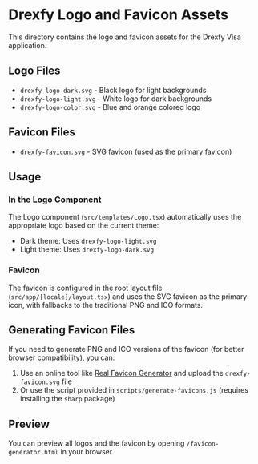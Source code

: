 # Drexfy Logo and Favicon Assets

This directory contains the logo and favicon assets for the Drexfy Visa application.

## Logo Files

- `drexfy-logo-dark.svg` - Black logo for light backgrounds
- `drexfy-logo-light.svg` - White logo for dark backgrounds
- `drexfy-logo-color.svg` - Blue and orange colored logo

## Favicon Files

- `drexfy-favicon.svg` - SVG favicon (used as the primary favicon)

## Usage

### In the Logo Component

The Logo component (`src/templates/Logo.tsx`) automatically uses the appropriate logo based on the current theme:
- Dark theme: Uses `drexfy-logo-light.svg`
- Light theme: Uses `drexfy-logo-dark.svg`

### Favicon

The favicon is configured in the root layout file (`src/app/[locale]/layout.tsx`) and uses the SVG favicon as the primary icon, with fallbacks to the traditional PNG and ICO formats.

## Generating Favicon Files

If you need to generate PNG and ICO versions of the favicon (for better browser compatibility), you can:

1. Use an online tool like [Real Favicon Generator](https://realfavicongenerator.net/) and upload the `drexfy-favicon.svg` file
2. Or use the script provided in `scripts/generate-favicons.js` (requires installing the `sharp` package)

## Preview

You can preview all logos and the favicon by opening `/favicon-generator.html` in your browser.